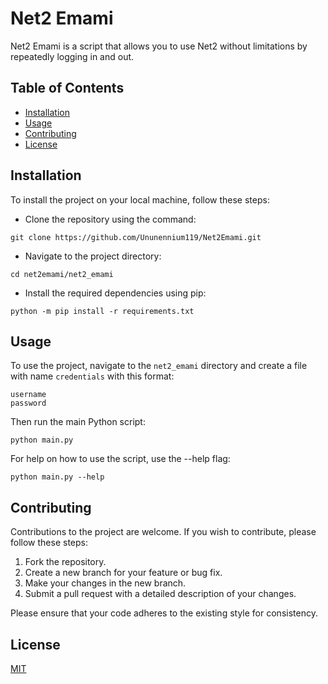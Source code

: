 # Net2 Emami

Net2 Emami is a script that allows you to use Net2 without limitations by repeatedly logging in and out.

## Table of Contents

- [Installation](#installation)
- [Usage](#usage)
- [Contributing](#contributing)
- [License](#license)

## Installation

To install the project on your local machine, follow these steps:
- Clone the repository using the command:

```shell
git clone https://github.com/Ununennium119/Net2Emami.git
```
- Navigate to the project directory:

```shell
cd net2emami/net2_emami
```

- Install the required dependencies using pip:

```shell
python -m pip install -r requirements.txt
```

## Usage

To use the project, navigate to the `net2_emami` directory and create a file with name `credentials` with this format:

```
username
password
```

Then run the main Python script:

```shell
python main.py
```

For help on how to use the script, use the --help flag:

```shell
python main.py --help
```

## Contributing

Contributions to the project are welcome. If you wish to contribute, please follow these steps:

1. Fork the repository.
2. Create a new branch for your feature or bug fix.
3. Make your changes in the new branch.
4. Submit a pull request with a detailed description of your changes.

Please ensure that your code adheres to the existing style for consistency.

## License

[MIT](https://choosealicense.com/licenses/mit/)
